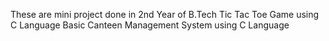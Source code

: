 These are mini project done in 2nd Year of B.Tech
Tic Tac Toe Game using C Language
Basic Canteen Management System using C Language
